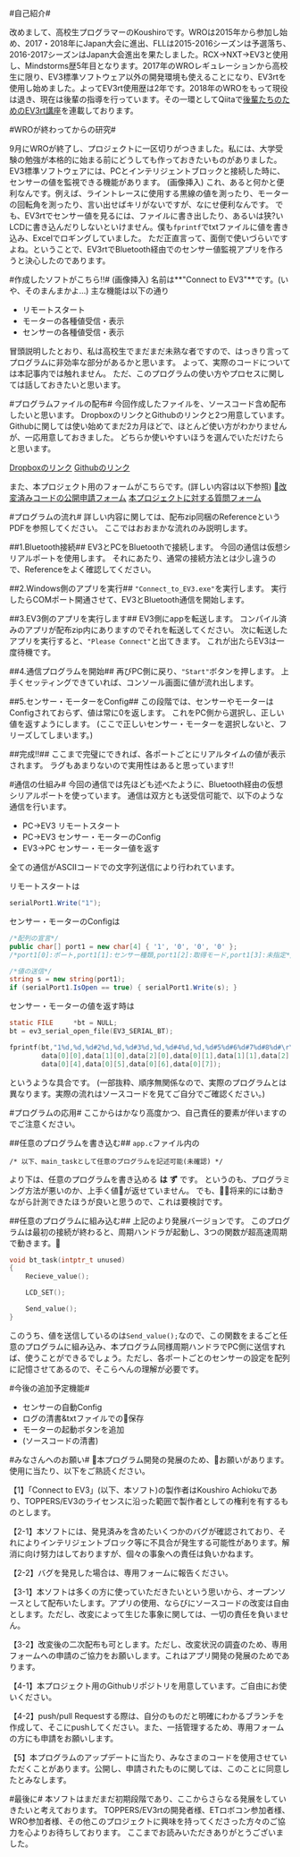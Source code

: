 #自己紹介#

改めまして、高校生プログラマーのKoushiroです。WROは2015年から参加し始め、2017・2018年にJapan大会に進出、FLLは2015-2016シーズンは予選落ち、2016-2017シーズンはJapan大会進出を果たしました。RCX->NXT->EV3と使用し、Mindstorms歴5年目となります。2017年のWROレギュレーションから高校生に限り、EV3標準ソフトウェア以外の開発環境も使えることになり、EV3rtを使用し始めました。よってEV3rt使用歴は2年です。2018年のWROをもって現役は退き、現在は後輩の指導を行っています。その一環としてQiitaで[後輩たちのためのEV3rt講座](https://qiita.com/koushiro/items/4d18c877c93f823fc236)を連載しております。

#WROが終わってからの研究#

9月にWROが終了し、プロジェクトに一区切りがつきました。私には、大学受験の勉強が本格的に始まる前にどうしても作っておきたいものがありました。
EV3標準ソフトウェアには、PCとインテリジェントブロックと接続した時に、センサーの値を監視できる機能があります。
(画像挿入)
これ、あると何かと便利なんです。例えば、ライントレースに使用する黒線の値を測ったり、モーターの回転角を測ったり、言い出せばキリがないですが、なにせ便利なんです。
でも、EV3rtでセンサー値を見るには、ファイルに書き出したり、あるいは狭?いLCDに書き込んだりしないといけません。僕も`fprintf`でtxtファイルに値を書き込み、Excelでロギングしていました。
ただ正直言って、面倒で使いづらいですよね。ということで、EV3rtでBluetooth経由でのセンサー値監視アプリを作ろうと決心したのであります。

#作成したソフトがこちら!!#
(画像挿入)
名前は**"Connect to EV3"**です。(いや、そのまんまかよ…)
主な機能は以下の通り

- リモートスタート
- モーターの各種値受信・表示
- センサーの各種値受信・表示

冒頭説明したとおり、私は高校生でまだまだ未熟な者ですので、はっきり言ってプログラムに非効率な部分があるかと思います。
よって、実際のコードについては本記事内では触れません。
ただ、このプログラムの使い方やプロセスに関しては話しておきたいと思います。

#プログラムファイルの配布#
今回作成したファイルを、ソースコード含め配布したいと思います。
DropboxのリンクとGithubのリンクと2つ用意しています。
Githubに関しては使い始めてまだ2カ月ほどで、ほとんど使い方がわかりませんが、一応用意しておきました。
どちらか使いやすいほうを選んでいただけたらと思います。

[Dropboxのリンク]()
[Githubのリンク]()

また、本プロジェクト用のフォームがこちらです。(詳しい内容は以下参照)
[改変済みコードの公開申請フォーム]()
[本プロジェクトに対する質問フォーム]()

#プログラムの流れ#
詳しい内容に関しては、配布zip同梱のReferenceというPDFを参照してください。
ここではおおまかな流れのみ説明します。

##1.Bluetooth接続##
EV3とPCをBluetoothで接続します。
今回の通信は仮想シリアルポートを使用します。
それにあたり、通常の接続方法とは少し違うので、Referenceをよく確認してください。

##2.Windows側のアプリを実行##
`"Connect_to_EV3.exe"`を実行します。
実行したらCOMポート開通させて、EV3とBluetooth通信を開始します。

##3.EV3側のアプリを実行します##
EV3側にappを転送します。
コンパイル済みのアプリが配布zip内にありますのでそれを転送してください。
次に転送したアプリを実行すると、`"Please Connect"`と出てきます。
これが出たらEV3は一度待機です。

##4.通信プログラムを開始##
再びPC側に戻り、`"Start"`ボタンを押します。
上手くセッティングできていれば、コンソール画面に値が流れ出します。

##5.センサー・モーターをConfig##
この段階では、センサーやモーターはConfigされておらず、値は常に0を返します。
これをPC側から選択し、正しい値を返すようにします。
(ここで正しいセンサー・モーターを選択しないと、フリーズしてしまいます。)

##完成!!##
ここまで完璧にできれば、各ポートごとにリアルタイムの値が表示されます。
ラグもあまりないので実用性はあると思っています!!

#通信の仕組み#
今回の通信では先ほども述べたように、Bluetooth経由の仮想シリアルポートを使っています。
通信は双方とも送受信可能で、以下のような通信を行います。

- PC->EV3 リモートスタート
- PC->EV3 センサー・モーターのConfig
- EV3->PC センサー・モーター値を返す

全ての通信がASCIIコードでの文字列送信により行われています。

リモートスタートは

```Form1.cs
serialPort1.Write("1");
```

センサー・モーターのConfigは

```Form1.cs
/*配列の宣言*/
public char[] port1 = new char[4] { '1', '0', '0', '0' };
/*port1[0]:ポート,port1[1]:センサー種類,port1[2]:取得モード,port1[3]:未指定*/

/*値の送信*/
string s = new string(port1);
if (serialPort1.IsOpen == true) { serialPort1.Write(s); }
```

センサー・モーターの値を返す時は

```app.c
static FILE     *bt = NULL;
bt = ev3_serial_open_file(EV3_SERIAL_BT);

fprintf(bt,"1%d,%d,%d#2%d,%d,%d#3%d,%d,%d#4%d,%d,%d#5%d#6%d#7%d#8%d#\r\n",
        data[0][0],data[1][0],data[2][0],data[0][1],data[1][1],data[2][1],data[0][2],data[1][2],data[2][2],data[0][3],data[1][3],data[2][3],
        data[0][4],data[0][5],data[0][6],data[0][7]);
```

というような具合です。
(一部抜粋、順序無関係なので、実際のプログラムとは異なります。実際の流れはソースコードを見てご自分でご確認ください。)

#プログラムの応用#
ここからはかなり高度かつ、自己責任的要素が伴いますのでご注意ください。

##任意のプログラムを書き込む##
`app.c`ファイル内の

```
/* 以下、main_taskとして任意のプログラムを記述可能(未確認) */
```

より下は、任意のプログラムを書き込める **は** **ず** です。
というのも、プログラミング方法が悪いのか、上手く値が返せていません。
でも、将来的には動きながら計測できたほうが良いと思うので、これは要検討です。

##任意のプログラムに組み込む##
上記のより発展バージョンです。
このプログラムは最初の接続が終わると、周期ハンドラが起動し、3つの関数が超高速周期で動きます。

```app.c
void bt_task(intptr_t unused)
{
    Recieve_value();

    LCD_SET();

    Send_value();
}
```

このうち、値を送信しているのは`Send_value();`なので、この関数をまるごと任意のプログラムに組み込み、本プログラム同様周期ハンドラでPC側に送信すれば、使うことができるでしょう。ただし、各ポートごとのセンサーの設定を配列に記憶させてあるので、そこらへんの理解が必要です。

#今後の追加予定機能#
- センサーの自動Config
- ログの清書&txtファイルでの保存
- モーターの起動ボタンを追加
- (ソースコードの清書)

#みなさんへのお願い#
本プログラム開発の発展のため、お願いがあります。使用に当たり、以下をご熟読ください。


【1】「Connect to EV3」(以下、本ソフト)の製作者はKoushiro Achiokuであり、TOPPERS/EV3のライセンスに沿った範囲で製作者としての権利を有するものとします。

【2-1】本ソフトには、発見済みを含めたいくつかのバグが確認されており、それによりインテリジェントブロック等に不具合が発生する可能性があります。解消に向け努力はしておりますが、個々の事象への責任は負いかねます。

【2-2】バグを発見した場合は、専用フォームに報告ください。

【3-1】本ソフトは多くの方に使っていただきたいという思いから、オープンソースとして配布いたします。アプリの使用、ならびにソースコードの改変は自由とします。ただし、改変によって生じた事象に関しては、一切の責任を負いません。

【3-2】改変後の二次配布も可とします。ただし、改変状況の調査のため、専用フォームへの申請のご協力をお願いします。これはアプリ開発の発展のためであります。

【4-1】本プロジェクト用のGithubリポジトリを用意しています。ご自由にお使いください。

【4-2】push/pull Requestする際は、自分のものだと明確にわかるブランチを作成して、そこにpushしてください。また、一括管理するため、専用フォームの方にも申請をお願いします。

【5】本プログラムのアップデートに当たり、みなさまのコードを使用させていただくことがあります。公開し、申請されたものに関しては、このことに同意したとみなします。


#最後に#
本ソフトはまだまだ初期段階であり、ここからさらなる発展をしていきたいと考えております。
TOPPERS/EV3rtの開発者様、ETロボコン参加者様、WRO参加者様、その他このプロジェクトに興味を持ってくださった方々のご協力を心よりお待ちしております。
ここまでお読みいただきありがとうございました。
